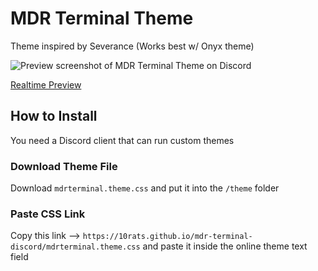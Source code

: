 # MDR Terminal Theme
Theme inspired by Severance (Works best w/ Onyx theme)

![Preview screenshot of MDR Terminal Theme on Discord](https://10rats.github.io/mdr-terminal-discord/src/preview_screenshot.png)

[Realtime Preview](https://discord-preview.vercel.app/?file=https://10rats.github.io/mdr-terminal-discord/mdrterminal.theme.css)

## How to Install
You need a Discord client that can run custom themes

### Download Theme File
Download `mdrterminal.theme.css` and put it into the `/theme` folder

### Paste CSS Link
Copy this link --> `https://10rats.github.io/mdr-terminal-discord/mdrterminal.theme.css` and paste it inside the online theme text field
